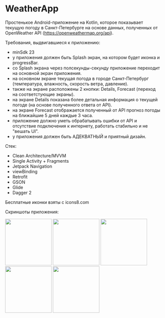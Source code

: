 # WeatherApp

Простенькое Android-приложение на Kotlin, которое показывает текущую погоду в Санкт-Петербурге на основе данных, полученных от OpenWeather API (https://openweathermap.org/api).

Требования, выдвигавшиеся к приложению:
- minSdk 23
- у приложения должен быть Splash экран, на котором будет иконка и progressBar.
- со Splash экрана через полсекунды-секунду приложение переходит на основной экран приложения.
- на основном экране текущая погода в городе Санкт-Петербург (температура, влажность, скорость ветра, давление).
- также на экране расположены 2 кнопки: Details, Forecast (переход на соответстующие экраны).
- на экране Details показана более детальная информация о текущей погоде (на основе полученного ответа от API).
- на экране Forecast отображается полученный от API прогноз погоды на ближайшие 5 дней каждые 3 часа.
- приложение должно уметь обрабатывать ошибки от API и отсутствие подключения к интернету, работать стабильно и не "вешать UI".
- у приложения должен быть АДЕКВАТНЫЙ и приятный дизайн.

Стек:
- Clean Architecture/MVVM
- Single Activity + Fragments
- Jetpack Navigation
- viewBinding
- Retrofit
- GSON
- Glide
- Dagger 2

Бесплатные иконки взяты с icons8.com

Скриншоты приложения:

<img src="https://github.com/aleksandrgrigorev/WeatherApp/assets/102324677/6ed95425-9021-41b8-a515-542260dc1383" width="150" />
<img src="https://github.com/aleksandrgrigorev/WeatherApp/assets/102324677/faa1dced-076d-414e-8198-f37a20e2030f" width="150" />
<img src="https://github.com/aleksandrgrigorev/WeatherApp/assets/102324677/0f4f5885-7568-475d-84ec-7cf05670e004" width="150" />
<img src="https://github.com/aleksandrgrigorev/WeatherApp/assets/102324677/b36fa51a-8fae-4d13-9ef0-af8fcd837c87" width="150" />
<img src="https://github.com/aleksandrgrigorev/WeatherApp/assets/102324677/080d1780-4958-4d11-8012-32c73768e561" width="150" />
